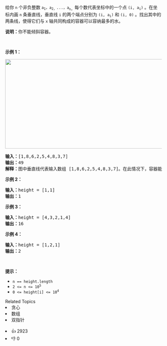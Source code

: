 <p>给你 <code>n</code> 个非负整数 <code>a<sub>1</sub>，a<sub>2，</sub>...，a</code><sub><code>n</code>，</sub>每个数代表坐标中的一个点&nbsp;<code>(i,&nbsp;a<sub>i</sub>)</code> 。在坐标内画 <code>n</code> 条垂直线，垂直线 <code>i</code>&nbsp;的两个端点分别为&nbsp;<code>(i,&nbsp;a<sub>i</sub>)</code> 和 <code>(i, 0)</code> 。找出其中的两条线，使得它们与&nbsp;<code>x</code>&nbsp;轴共同构成的容器可以容纳最多的水。</p>

<p><strong>说明：</strong>你不能倾斜容器。</p>

<p>&nbsp;</p>

<p><strong>示例 1：</strong></p>

<p><img alt="" src="https://aliyun-lc-upload.oss-cn-hangzhou.aliyuncs.com/aliyun-lc-upload/uploads/2018/07/25/question_11.jpg" style="height: 287px; width: 600px;" /></p>

<pre>
<strong>输入：</strong>[1,8,6,2,5,4,8,3,7]
<strong>输出：</strong>49 
<strong>解释：</strong>图中垂直线代表输入数组 [1,8,6,2,5,4,8,3,7]。在此情况下，容器能够容纳水（表示为蓝色部分）的最大值为&nbsp;49。</pre>

<p><strong>示例 2：</strong></p>

<pre>
<strong>输入：</strong>height = [1,1]
<strong>输出：</strong>1
</pre>

<p><strong>示例 3：</strong></p>

<pre>
<strong>输入：</strong>height = [4,3,2,1,4]
<strong>输出：</strong>16
</pre>

<p><strong>示例 4：</strong></p>

<pre>
<strong>输入：</strong>height = [1,2,1]
<strong>输出：</strong>2
</pre>

<p>&nbsp;</p>

<p><strong>提示：</strong></p>

<ul>
	<li><code>n == height.length</code></li>
	<li><code>2 &lt;= n &lt;= 10<sup>5</sup></code></li>
	<li><code>0 &lt;= height[i] &lt;= 10<sup>4</sup></code></li>
</ul>
<div><div>Related Topics</div><div><li>贪心</li><li>数组</li><li>双指针</li></div></div><br><div><li>👍 2923</li><li>👎 0</li></div>